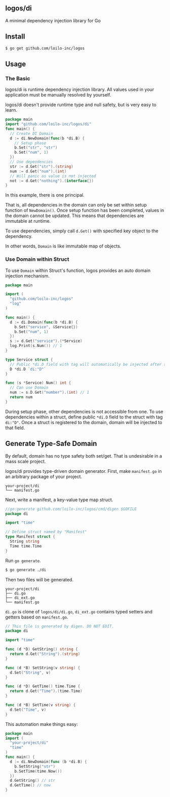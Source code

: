 logos/di
---
A minimal dependency injection library for Go

## Install

```bash
$ go get github.com/loilo-inc/logos
```

## Usage

### The Basic

logos/di is runtime dependency injection library.
All values used in your application must be manually resolved by yourself.

logos/di doesn't provide runtime type and null safety, but is very easy to learn.

```go
package main
import "github.com/loilo-inc/logos/di"
func main() { 
  // Create DI Domain
  d := di.NewDomain(func(b *di.B) {
    // Setup phase
    b.Set("str", "str")
    b.Set("num", 1)
  })
  // Use dependencies 
  str := d.Get("str").(string)
  num := d.Get("num").(int)
  // Will panic as value is not injected
  not := d.Get("nothing").(interface{})
}
```

In this example, there is one principal. 

That is, all dependencies in the domain can only be set within setup function of `NewDomain()`.
Once setup function has been completed, values in the domain cannot be updated. 
This means that dependencies are immutable at runtime.

To use dependencies, simply call `d.Get()` with specified key object to the dependency.

In other words, `Domain` is like immutable map of objects.

### Use Domain within Struct

To use `Domain` within Struct's function, logos provides an auto domain injection mechanism.

```go
package main

import (
  "github.com/loilo-inc/logos"
  "log"
)

func main() {
  d := di.Domain(func(b *di.B) {
    b.Set("service", &Service{})
    b.Set("num", 1)
  })
  s := d.Get("service").(*Service)
  log.Print(s.Num()) // 1
}

type Service struct {
  // Public *di.D field with tag will automatically be injected after setup 	
  D *di.D `di:"D"`
}

func (s *Service) Num() int {
  // Can use Domain
  num := s.D.Get("number").(int) // 1
  return num
}

```
During setup phase, other dependencies is not accessible from one.
To use dependencies within a struct, define public `*di.D` field to the struct with tag `di:"D"`.
Once a struct is registered to the domain, domain will be injected to that field.

## Generate Type-Safe Domain

By default, domain has no type safety both set/get. That is undesirable in a mass scale project.

logos/di provides type-driven domain generator. First, make `manifest.go` in an arbitrary package of your project.      

```
your-project/di
└── manifest.go
```

Next, write a manifest, a key-value type map struct.

```go
//go:generate github.com/loilo-inc/logos/cmd/digen $GOFILE
package di

import "time"

// Define struct named by "Manifest"
type Manifest struct {
  String string
  Time time.Time
}
```

Run `go generate`.
```bash
$ go generate ./di
```

Then two files will be generated.

```
your-project/di
├── di.go
├── di_ext.go
└── manifest.go
```

`di.go` is clone of `logos/di/di.go`, `di_ext.go` contains typed setters and getters based on `manifest.go`.

```go
// This file is generated by digen. DO NOT EDIT.
package di

import "time"

func (d *D) GetString() string {
  return d.Get("String").(string)	
}

func (d *B) SetString(v string) {
  d.Set("String", v)
}

func (d *D) GetTime() time.Time {
  return d.Get("Time").(time.Time)
}

func (d *B) SetTime(v string) {
  d.Set("Time", v)
}

```

This automation make things easy:

```go
package main
import (
  "your-project/di"
  "time"
)	
func main() {
  d := di.NewDomain(func (b *di.B) {
    b.SetString("str")
    b.SetTime(time.Now())
  })
  d.GetString() // str
  d.GetTime() // now
}
```